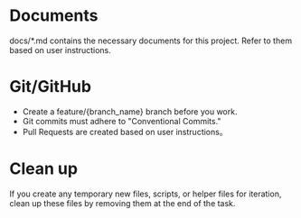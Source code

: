 # Documents
docs/*.md contains the necessary documents for this project.
Refer to them based on user instructions.

# Git/GitHub
- Create a feature/{branch_name} branch before you work.
- Git commits must adhere to "Conventional Commits."
- Pull Requests are created based on user instructions。

# Clean up
If you create any temporary new files, scripts, or helper files for iteration, clean up these files by removing them at the end of the task.
